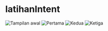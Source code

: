 # latihanIntent
![Tampilan awal](https://user-images.githubusercontent.com/63888291/89891558-7ee06500-dbff-11ea-804b-6c8ece548ee1.jpeg)
![Pertama](https://user-images.githubusercontent.com/63888291/89891579-87d13680-dbff-11ea-937b-dc9f3bcb9354.jpeg)
![Kedua](https://user-images.githubusercontent.com/63888291/89891592-8dc71780-dbff-11ea-9ab0-6f58ab591a47.jpeg)
![Ketiga](https://user-images.githubusercontent.com/63888291/89891597-90297180-dbff-11ea-9371-ba1397f3abd7.jpeg)
